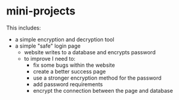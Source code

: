 # mini-projects

This includes: 
- a simple encryption and decryption tool
- a simple "safe" login page
  - website writes to a database and encrypts password
  - to improve I need to:
      - fix some bugs within the website
      - create a better success page
      - use a stronger encryption method for the password
      - add password requirements
      - encrypt the connection between the page and database 
